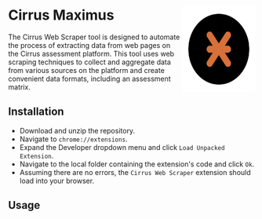 # Cirrus Maximus <img src='https://github.com/koenderks/CirrusMaximus/raw/development/images/icon.svg' width='149' height='173' align='right'/>

The Cirrus Web Scraper tool is designed to automate the process of extracting data from web pages on the Cirrus assessment platform. This tool uses web scraping techniques to collect and aggregate data from various sources on the platform and create convenient data formats, including an assessment matrix.

## Installation

- Download and unzip the repository.
- Navigate to `chrome://extensions`.
- Expand the Developer dropdown menu and click `Load Unpacked Extension`.
- Navigate to the local folder containing the extension's code and click `Ok`.
- Assuming there are no errors, the `Cirrus Web Scraper` extension should load into your browser.

## Usage

